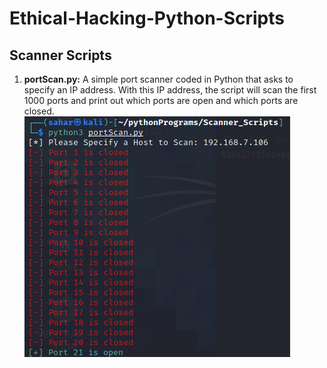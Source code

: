 # Ethical-Hacking-Python-Scripts

## Scanner Scripts
1. **portScan.py:** A simple port scanner coded in Python that asks to specify an IP address. With this IP address, the script will scan the first 1000 ports and print out which ports are open and which ports are closed.\
![portScan Screenshot](Screenshots/portScan_Screenshot.png)